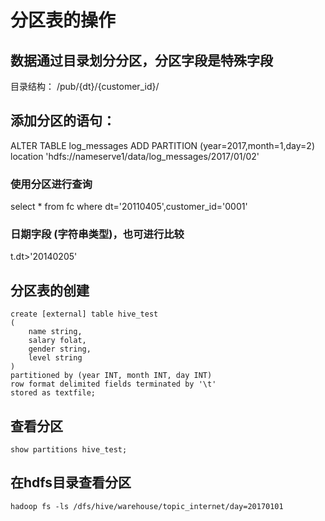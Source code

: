 分区表的操作
===================

## 数据通过目录划分分区，分区字段是特殊字段
目录结构：
/pub/{dt}/{customer_id}/

## 添加分区的语句：
ALTER TABLE log_messages ADD PARTITION (year=2017,month=1,day=2) location 'hdfs://nameserve1/data/log_messages/2017/01/02'

### 使用分区进行查询
select * from fc where dt='20110405',customer_id='0001'

### 日期字段 (字符串类型)，也可进行比较
t.dt>'20140205'


## 分区表的创建
```
create [external] table hive_test 
(
    name string,
    salary folat,
    gender string,
    level string
)
partitioned by (year INT, month INT, day INT)
row format delimited fields terminated by '\t'
stored as textfile;
```

## 查看分区
```
show partitions hive_test;
```

## 在hdfs目录查看分区
```
hadoop fs -ls /dfs/hive/warehouse/topic_internet/day=20170101
```
